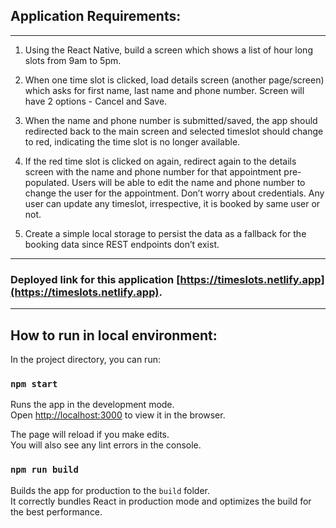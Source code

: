 ## Application Requirements:

---

1. Using the React Native, build a screen which shows a list of hour long slots from 9am to 5pm.

2. When one time slot is clicked, load details screen (another page/screen) which asks for first name, last name and phone number. Screen will have 2 options - Cancel and Save.

3. When the name and phone number is submitted/saved, the app should redirected back to the main screen and selected timeslot should change to red, indicating the time slot is no longer available.

4. If the red time slot is clicked on again, redirect again to the details screen with the name and phone number for that appointment pre-populated. Users will be able to edit the name and phone number to change the user for the appointment. Don’t worry about credentials. Any user can update any timeslot, irrespective, it is booked by same user or not.

5. Create a simple local storage to persist the data as a fallback for the booking data since REST endpoints don’t exist.

---

### Deployed link for this application [https://timeslots.netlify.app](https://timeslots.netlify.app).

---

## How to run in local environment:

In the project directory, you can run:

### `npm start`

Runs the app in the development mode.<br>
Open [http://localhost:3000](http://localhost:3000) to view it in the browser.

The page will reload if you make edits.<br>
You will also see any lint errors in the console.

### `npm run build`

Builds the app for production to the `build` folder.<br>
It correctly bundles React in production mode and optimizes the build for the best performance.

